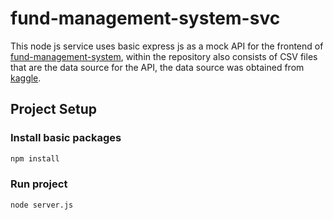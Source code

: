 # fund-management-system-svc

This node js service uses basic express js as a mock API for the frontend of [fund-management-system](https://github.com/jackuson14/fund-management-system), within the repository also consists of CSV files that are the data source for the API, the data source was obtained from [kaggle](https://www.kaggle.com/datasets/stefanoleone992/mutual-funds-and-etfs).

## Project Setup

### Install basic packages

```sh
npm install
```

### Run project

```sh
node server.js
```

